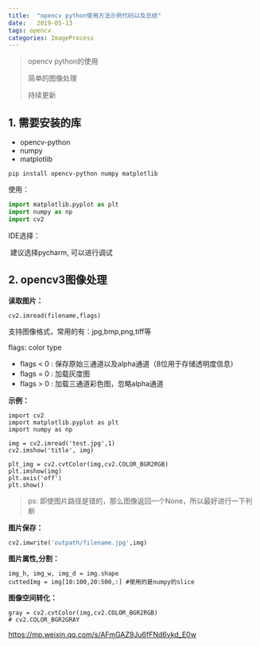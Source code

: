 ```yaml
---
title:  "opencv python使用方法示例代码以及总结"
date:   2019-05-13 
tags: opencv
categories: ImageProcess
---
```


> opencv python的使用
>
> 简单的图像处理
>
> 持续更新

## 1. 需要安装的库

- opencv-python
- numpy 
- matplotlib

```
pip install opencv-python numpy matplotlib
```

使用：

```python
import matplotlib.pyplot as plt
import numpy as np
import cv2
```

IDE选择：

​	建议选择pycharm, 可以进行调试

## 2. opencv3图像处理

**读取图片：**

```
cv2.imread(filename,flags)
```

支持图像格式，常用的有：jpg,bmp,png,tiff等

flags: color type

- flags < 0 : 保存原始三通道以及alpha通道（8位用于存储透明度信息）
- flags = 0 : 加载灰度图
- flags > 0 : 加载三通道彩色图，忽略alpha通道

**示例：**

```
import cv2
import matplotlib.pyplot as plt
import numpy as np

img = cv2.imread('test.jpg',1)
cv2.imshow('title', img)

plt_img = cv2.cvtColor(img,cv2.COLOR_BGR2RGB)
plt.imshow(img)
plt.axis('off')
plt.show()
```

> ps: 即使图片路径是错的，那么图像返回一个None，所以最好进行一下判断

**图片保存：**

```python
cv2.imwrite('outpath/filename.jpg',img)
```

**图片属性,分割：**

```
img_h, img_w, img_d = img.shape
cuttedImg = img[10:100,20:500,:] #使用的是numpy的slice
```

**图像空间转化：**

```
gray = cv2.cvtColor(img,cv2.COLOR_BGR2RGB)
# cv2.COLOR_BGR2GRAY
```

<https://mp.weixin.qq.com/s/AFmGAZ9Ju6fFNd6vkd_E0w>